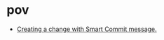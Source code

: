 # pov
- [Creating a change with Smart Commit message.](https://confluence.atlassian.com/bitbucket/processing-jira-software-issues-with-smart-commit-messages-298979931.html)

